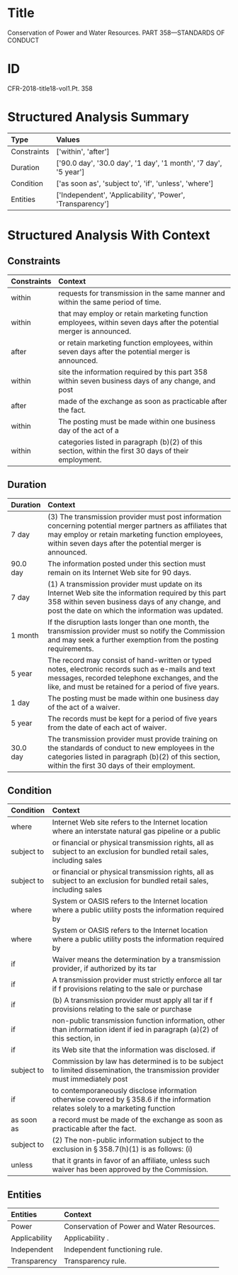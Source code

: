 # Title

 Conservation of Power and Water Resources. PART 358—STANDARDS OF CONDUCT


# ID

 CFR-2018-title18-vol1.Pt. 358


# Structured Analysis Summary

| Type        | Values                                                          |
|:------------|:----------------------------------------------------------------|
| Constraints | ['within', 'after']                                             |
| Duration    | ['90.0 day', '30.0 day', '1 day', '1 month', '7 day', '5 year'] |
| Condition   | ['as soon as', 'subject to', 'if', 'unless', 'where']           |
| Entities    | ['Independent', 'Applicability', 'Power', 'Transparency']       |


# Structured Analysis With Context

 


## Constraints

| Constraints   | Context                                                                                                             |
|:--------------|:--------------------------------------------------------------------------------------------------------------------|
| within        | requests for transmission in the same manner and within  the same period of time.                                   |
| within        | that may employ or retain marketing function employees, within  seven days after the potential merger is announced. |
| after         | or retain marketing function employees, within seven days after  the potential merger is announced.                 |
| within        | site the information required by this part 358 within seven business days of any change, and post                   |
| after         | made of the exchange as soon as practicable after  the fact.                                                        |
| within        | The posting must be made  within one business day of the act of a                                                   |
| within        | categories listed in paragraph (b)(2) of this section, within  the first 30 days of their employment.               |


## Duration

| Duration   | Context                                                                                                                                                                                                                   |
|:-----------|:--------------------------------------------------------------------------------------------------------------------------------------------------------------------------------------------------------------------------|
| 7 day      | (3) The transmission provider must post information concerning potential merger partners as affiliates that may employ or retain marketing function employees, within seven days after the potential merger is announced. |
| 90.0 day   | The information posted under this section must remain on its Internet Web site for 90 days.                                                                                                                               |
| 7 day      | (1) A transmission provider must update on its Internet Web site the information required by this part 358 within seven business days of any change, and post the date on which the information was updated.              |
| 1 month    | If the disruption lasts longer than one month, the transmission provider must so notify the Commission and may seek a further exemption from the posting requirements.                                                    |
| 5 year     | The record may consist of hand-written or typed notes, electronic records such as e-mails and text messages, recorded telephone exchanges, and the like, and must be retained for a period of five years.                 |
| 1 day      | The posting must be made within one business day of the act of a waiver.                                                                                                                                                  |
| 5 year     | The records must be kept for a period of five years from the date of each act of waiver.                                                                                                                                  |
| 30.0 day   | The transmission provider must provide training on the standards of conduct to new employees in the categories listed in paragraph (b)(2) of this section, within the first 30 days of their employment.                  |


## Condition

| Condition   | Context                                                                                                                                     |
|:------------|:--------------------------------------------------------------------------------------------------------------------------------------------|
| where       | Internet Web site refers to the Internet location where an interstate natural gas pipeline or a public                                      |
| subject to  | or financial or physical transmission rights, all as subject to an exclusion for bundled retail sales, including sales                      |
| subject to  | or financial or physical transmission rights, all as subject to an exclusion for bundled retail sales, including sales                      |
| where       | System or OASIS refers to the Internet location where a public utility posts the information required by                                    |
| where       | System or OASIS refers to the Internet location where a public utility posts the information required by                                    |
| if          | Waiver means the determination by a transmission provider, if  authorized by its tar                                                        |
| if          | A transmission provider must strictly enforce all tar if f provisions relating to the sale or purchase                                      |
| if          | (b) A transmission provider must apply all tar if f provisions relating to the sale or purchase                                             |
| if          | non-public transmission function information, other than information ident if ied in paragraph (a)(2) of this section, in                   |
| if          | its Web site that the information was disclosed. if                                                                                         |
| subject to  | Commission by law has determined is to be subject to limited dissemination, the transmission provider must immediately post                 |
| if          | to contemporaneously disclose information otherwise covered by &#167;&#8201;358.6 if the information relates solely to a marketing function |
| as soon as  | a record must be made of the exchange as soon as  practicable after the fact.                                                               |
| subject to  | (2) The non-public information  subject to the exclusion in &#167;&#8201;358.7(h)(1) is as follows: (i)                                     |
| unless      | that it grants in favor of an affiliate, unless  such waiver has been approved by the Commission.                                           |


## Entities

| Entities      | Context                                      |
|:--------------|:---------------------------------------------|
| Power         | Conservation of  Power  and Water Resources. |
| Applicability | Applicability .                              |
| Independent   | Independent  functioning rule.               |
| Transparency  | Transparency  rule.                          |


